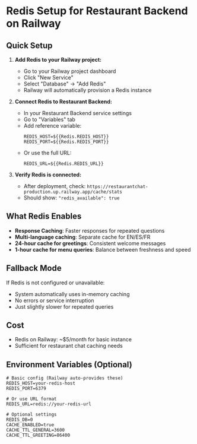 # Redis Setup for Restaurant Backend on Railway

## Quick Setup

1. **Add Redis to your Railway project:**
   - Go to your Railway project dashboard
   - Click "New Service"
   - Select "Database" → "Add Redis"
   - Railway will automatically provision a Redis instance

2. **Connect Redis to Restaurant Backend:**
   - In your Restaurant Backend service settings
   - Go to "Variables" tab
   - Add reference variable:
     ```
     REDIS_HOST=${{Redis.REDIS_HOST}}
     REDIS_PORT=${{Redis.REDIS_PORT}}
     ```
   - Or use the full URL:
     ```
     REDIS_URL=${{Redis.REDIS_URL}}
     ```

3. **Verify Redis is connected:**
   - After deployment, check: `https://restaurantchat-production.up.railway.app/cache/stats`
   - Should show: `"redis_available": true`

## What Redis Enables

- **Response Caching**: Faster responses for repeated questions
- **Multi-language caching**: Separate cache for EN/ES/FR
- **24-hour cache for greetings**: Consistent welcome messages
- **1-hour cache for menu queries**: Balance between freshness and speed

## Fallback Mode

If Redis is not configured or unavailable:
- System automatically uses in-memory caching
- No errors or service interruption
- Just slightly slower for repeated queries

## Cost

- Redis on Railway: ~$5/month for basic instance
- Sufficient for restaurant chat caching needs

## Environment Variables (Optional)

```env
# Basic config (Railway auto-provides these)
REDIS_HOST=your-redis-host
REDIS_PORT=6379

# Or use URL format
REDIS_URL=redis://your-redis-url

# Optional settings
REDIS_DB=0
CACHE_ENABLED=true
CACHE_TTL_GENERAL=3600
CACHE_TTL_GREETING=86400
```